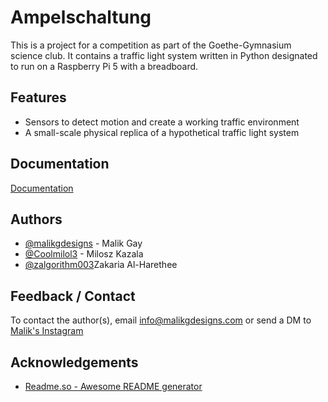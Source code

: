 # Ampelschaltung

This is a project for a competition as part of the Goethe-Gymnasium science club. It contains a traffic light system written in Python designated to run on a Raspberry Pi 5 with a breadboard.



## Features

- Sensors to detect motion and create a working traffic environment
- A small-scale physical replica of a hypothetical traffic light system


## Documentation

[Documentation](https://malikgdesigns.com/github-trafficlight-scienceclub-documentation)


## Authors

- [@malikgdesigns](https://www.github.com/malikgdesigns) - Malik Gay
- [@Coolmilol3](https://www.github.com/Coolmilol3) - Milosz Kazala
- [@zalgorithm003](https://www.github.com/zalgorithm003)Zakaria Al-Harethee


## Feedback / Contact

To contact the author(s), email info@malikgdesigns.com or send a DM to [Malik's Instagram](https://instagram.com/malikg.designs)


## Acknowledgements

 - [Readme.so - Awesome README generator](https://readme.so/de/editor)


